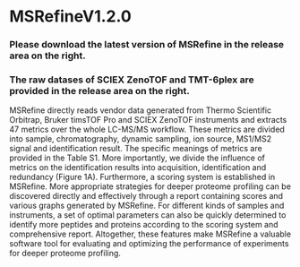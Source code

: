 # MSRefineV1.2.0
### Please download the latest version of MSRefine in the release area on the right.
### The raw datases of SCIEX ZenoTOF and TMT-6plex are provided in the release area on the right.

MSRefine directly reads vendor data generated from Thermo Scientific Orbitrap, Bruker timsTOF Pro and SCIEX ZenoTOF instruments and extracts 47 metrics over the whole LC-MS/MS workflow. These metrics are divided into sample, chromatography, dynamic sampling, ion source, MS1/MS2 signal and identification result. The specific meanings of metrics are provided in the Table S1. More importantly, we divide the influence of metrics on the identification results into acquisition, identification and redundancy (Figure 1A). Furthermore, a scoring system is established in MSRefine. More appropriate strategies for deeper proteome profiling can be discovered directly and effectively through a report containing scores and various graphs generated by MSRefine. For different kinds of samples and instruments, a set of optimal parameters can also be quickly determined to identify more peptides and proteins according to the scoring system and comprehensive report. Altogether, these features make MSRefine a valuable software tool for evaluating and optimizing the performance of experiments for deeper proteome profiling. 
